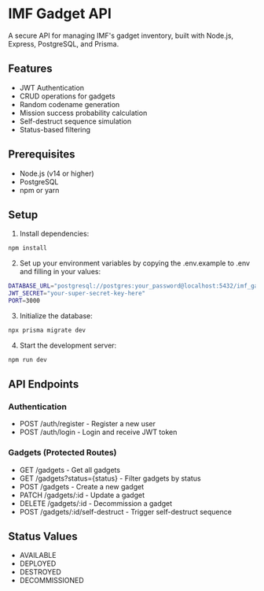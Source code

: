# IMF Gadget API

A secure API for managing IMF's gadget inventory, built with Node.js, Express, PostgreSQL, and Prisma.

## Features

- JWT Authentication
- CRUD operations for gadgets
- Random codename generation
- Mission success probability calculation
- Self-destruct sequence simulation
- Status-based filtering

## Prerequisites

- Node.js (v14 or higher)
- PostgreSQL
- npm or yarn

## Setup

1. Install dependencies:
```bash
npm install
```

2. Set up your environment variables by copying the .env.example to .env and filling in your values:
```bash
DATABASE_URL="postgresql://postgres:your_password@localhost:5432/imf_gadgets?schema=public"
JWT_SECRET="your-super-secret-key-here"
PORT=3000
```

3. Initialize the database:
```bash
npx prisma migrate dev
```

4. Start the development server:
```bash
npm run dev
```

## API Endpoints

### Authentication
- POST /auth/register - Register a new user
- POST /auth/login - Login and receive JWT token

### Gadgets (Protected Routes)
- GET /gadgets - Get all gadgets
- GET /gadgets?status={status} - Filter gadgets by status
- POST /gadgets - Create a new gadget
- PATCH /gadgets/:id - Update a gadget
- DELETE /gadgets/:id - Decommission a gadget
- POST /gadgets/:id/self-destruct - Trigger self-destruct sequence

## Status Values
- AVAILABLE
- DEPLOYED
- DESTROYED
- DECOMMISSIONED

